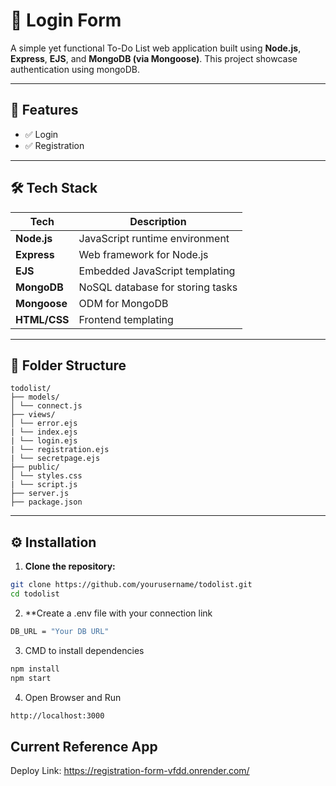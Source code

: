# 📝 Login Form

A simple yet functional To-Do List web application built using **Node.js**, **Express**, **EJS**, and **MongoDB (via Mongoose)**. This project showcase authentication using mongoDB.

---

## 📌 Features

- ✅ Login
- ✅ Registration
---

## 🛠️ Tech Stack

| Tech       | Description                        |
|------------|------------------------------------|
| **Node.js** | JavaScript runtime environment     |
| **Express** | Web framework for Node.js          |
| **EJS**     | Embedded JavaScript templating     |
| **MongoDB** | NoSQL database for storing tasks   |
| **Mongoose**| ODM for MongoDB                    |
| **HTML/CSS**| Frontend templating                |

---

## 📂 Folder Structure

```
todolist/
├── models/
│ └── connect.js 
├── views/
│ └── error.ejs 
| └── index.ejs 
| └── login.ejs
| └── registration.ejs 
| └── secretpage.ejs       
├── public/
│ └── styles.css
| └── script.js 
├── server.js 
├── package.json 
```
---

## ⚙️ Installation

1. **Clone the repository:**

```bash
git clone https://github.com/yourusername/todolist.git
cd todolist
```
2. **Create a .env file with your connection link

```bash
DB_URL = "Your DB URL"
```
3. CMD to install dependencies
   
```bash
npm install
npm start
```
4. Open Browser and Run

```bash
http://localhost:3000
```

## Current Reference App
Deploy Link: https://registration-form-vfdd.onrender.com/
